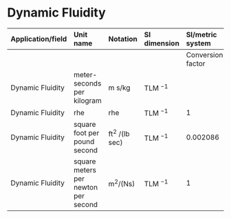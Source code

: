 # Dynamic Fluidity

| Application/field | Unit name | Notation | SI dimension | SI/metric system |  | English/US system |  |
| :--- | :--- | :--- | :--- | :--- | :--- | :--- | :--- |
|  |  |  |  | Conversion factor | Unit | Conversion factor | Unit |
| Dynamic Fluidity | meter-seconds per kilogram | m s/kg | TLM ${ }^{-1}$ |  |  |  |  |
| Dynamic Fluidity | rhe | rhe | TLM ${ }^{-1}$ | 1 | $\mathrm{m}^{2} /(\mathrm{N} \mathrm{s})$ | 47.881 | $\mathrm{ft}^{2} /(\mathrm{lb} \mathrm{sec})$ |
| Dynamic Fluidity | square foot per pound second | $\mathrm{ft}^{2}$ /(lb sec) | TLM ${ }^{-1}$ | 0.002086 | $\mathrm{m}^{2} /(\mathrm{N} \mathrm{s})$ | 1 | $\mathrm{ft}^{2} /(\mathrm{lb} \mathrm{sec})$ |
| Dynamic Fluidity | square meters per newton per second | $\mathrm{m}^{2} /(\mathrm{N} \mathrm{s})$ | TLM ${ }^{-1}$ | 1 | $\mathrm{m}^{2} /(\mathrm{N} \mathrm{s})$ | 47.881 | $\mathrm{ft}^{2}$ /(lb sec) |
